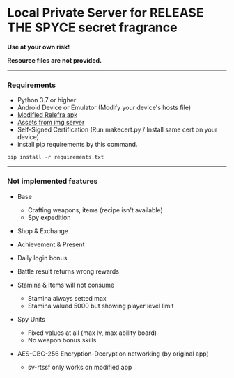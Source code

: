 # Local Private Server for RELEASE THE SPYCE secret fragrance

**Use at your own risk!**

**Resource files are not provided.**

---

### Requirements

- Python 3.7 or higher
- Android Device or Emulator (Modify your device's hosts file)
- [Modified Relefra apk](https://mega.nz/file/wYdkTRYJ#VUIetZRGFw6Jhiy5wk806TDktzzOO2FTtgpt8N8OAws)
- [Assets from img server](https://mega.nz/file/FRUQlI5b#yT4nrN9t6P-5mDsD3cJXRp0s3oOZSlFMrhn1lScUwrE)
- Self-Signed Certification (Run makecert.py / Install same cert on your device)
- install pip requirements by this command. 
```
pip install -r requirements.txt
```

---

### Not implemented features

- Base
  + Crafting weapons, items (recipe isn't available)
  + Spy expedition

- Shop & Exchange

- Achievement & Present

- Daily login bonus

- Battle result returns wrong rewards

- Stamina & Items will not consume
  + Stamina always setted max
  + Stamina valued 5000 but showing player level limit

- Spy Units
  + Fixed values at all (max lv, max ability board)
  + No weapon bonus skills
  
- AES-CBC-256 Encryption-Decryption networking (by original app)
  + sv-rtssf only works on modified app  
